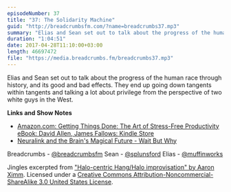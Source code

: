 ```yaml
---
episodeNumber: 37
title: "37: The Solidarity Machine"
guid: "http://breadcrumbsfm.com/?name=breadcrumbs37.mp3"
summary: "Elias and Sean set out to talk about the progress of the human race through history, and its good and bad effects. They end up going down tangents within tangents and talking a lot about privilege from the perspective of two white guys in the West."
duration: "1:04:51"
date: 2017-04-28T11:10:00+03:00
length: 46697472
file: "https://media.breadcrumbs.fm/breadcrumbs37.mp3"
---
```

Elias and Sean set out to talk about the progress of the human race through history, and its good and bad effects. They end up going down tangents within tangents and talking a lot about privilege from the perspective of two white guys in the West.

**Links and Show Notes** 
- [Amazon.com: Getting Things Done: The Art of Stress-Free Productivity eBook: David Allen, James Fallows: Kindle Store](http://www.amazon.com/dp/B00KWG9M2E/?tag=breadcrumbsfm-20)
- [Neuralink and the Brain's Magical Future - Wait But Why](http://waitbutwhy.com/2017/04/neuralink.html)

Breadcrumbs - [@breadcrumbsfm](https://twitter.com/breadcrumbsfm) Sean - [@splunsford](https://twitter.com/splunsford) Elias - [@muffinworks](https://twitter.com/muffinworks)

Jingles excerpted from [ "Halo-centric Hang/Halo improvisation" by Aaron Ximm](http://freemusicarchive.org/music/aaron_ximm/handpans_and_the_hang/). Licensed under a [Creative Commons Attribution-Noncommercial-ShareAlike 3.0 United States License](http://creativecommons.org/licenses/by-nc-sa/3.0/us/).